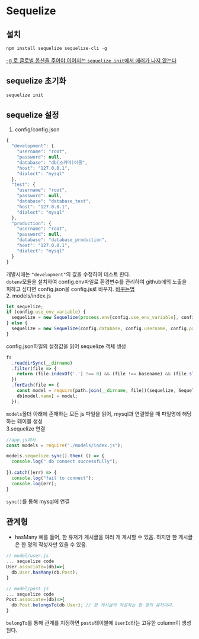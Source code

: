 # Sequelize        
## 설치  
```javascript
npm install sequelize sequelize-cli -g    
```
<u>-g 로 글로벌 옵션을 주어야 이어지는 `sequelize init`에서 에러가 나지 않는다</u>    
## sequelize 초기화  
```javascript
sequelize init 
```
## sequelize 설정  
1.  config/config.json  
```javascript
{
  "development": {
    "username": "root",
    "password": null,
    "database": "db(스키마)이름",
    "host": "127.0.0.1",
    "dialect": "mysql"
  },
  "test": {
    "username": "root",
    "password": null,
    "database": "database_test",
    "host": "127.0.0.1",
    "dialect": "mysql"
  },
  "production": {
    "username": "root",
    "password": null,
    "database": "database_production",
    "host": "127.0.0.1",
    "dialect": "mysql"
  }
}
```  
개발시에는 `"development"`의 값을 수정하여 테스트 한다.  
`dotenv`모듈을 설치하여 config.env파일로 환경변수를 관리하여 github에의 노출을 피하고 싶다면 config.json을 config.js로 바꾸자. [바꾸는법](https://velog.io/@hyunju-song/sequelize%EB%A1%9C-DB%EC%85%8B%ED%8C%85%ED%95%A0-%EB%95%8C-%ED%99%98%EA%B2%BD%EB%B3%80%EC%88%98-%ED%8C%8C%EC%9D%BC-%EC%84%A4%EC%A0%95-%EB%B0%8F-%EC%82%AC%EC%9A%A9%ED%95%98%EA%B8%B0 "config.js로 바꾸는 법 + dotenv 사용법")    
2.  models/index.js
```javascript
let sequelize;
if (config.use_env_variable) {
  sequelize = new Sequelize(process.env[config.use_env_variable], config);
} else {
  sequelize = new Sequelize(config.database, config.username, config.password, config);
}
```  
config.json파일의 설정값을 읽어 sequelize 객체 생성    
```javascript
fs
  .readdirSync(__dirname)
  .filter(file => {
    return (file.indexOf('.') !== 0) && (file !== basename) && (file.slice(-3) === '.js');
  })
  .forEach(file => {
    const model = require(path.join(__dirname, file))(sequelize, Sequelize.DataTypes);
    db[model.name] = model;
  });
```  
`models`폴더 아래에 존재하는 모든 js 파일을 읽어, mysql과 연결했을 때 파일명에 해당하는 테이블 생성    
3.sequelize 연결  
```javascript
//app.js에서 
const models = require("./models/index.js");

models.sequelize.sync().then( () => {
  console.log(" db connect successfully");
  
}).catch((err) => {
  console.log("fail to connect");
  console.log(err);
}
```  
`sync()`를 통해 mysql에 연결    

## 관계형
- hasMany
예를 들어, 한 유저가 게시글을 여러 개 게시할 수 있음. 하지만 한 게시글은 한 명의 작성자만 있을 수 있음.
```javascript
// model/user.js
... sequelize code
User.associate=(db)=>{
  db.User.hasMany(db.Post);
}
```
```jsx
// model/post.js
... sequelize code
Post.associate=(db)=>{
  db.Post.belongsTo(db.User); // 한 게시글의 작성자는 한 명의 유저이다.
}
```
`belongTo`를 통해 관계를 지정하면 `posts`테이블에 `UserId`라는 고유한 column이 생성된다.
